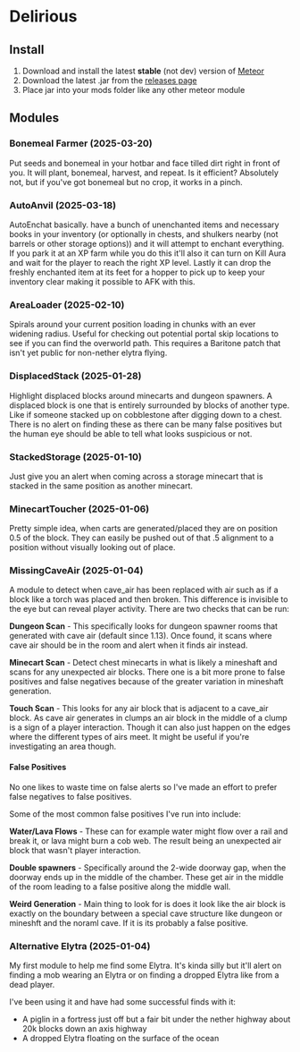 # Delirious

## Install

1. Download and install the latest **stable** (not dev) version of [Meteor](https://meteorclient.com/)
2. Download the latest .jar from the [releases page](https://github.com/underscore-zi/delirious/releases)
3. Place jar into your mods folder like any other meteor module

## Modules

### Bonemeal Farmer (2025-03-20)

Put seeds and bonemeal in your hotbar and face tilled dirt right in front of you. It will plant, bonemeal, harvest, and 
repeat. Is it efficient? Absolutely not, but if you've got bonemeal but no crop, it works in a pinch. 

### AutoAnvil (2025-03-18)

AutoEnchat basically. have a bunch of unenchanted items and necessary books in your inventory (or optionally in chests,
and shulkers nearby (not barrels or other storage options)) and it will attempt to enchant everything. If you park it at 
an XP farm while you do this it'll also it can turn on Kill Aura and wait for the player to reach the right XP level. 
Lastly it can drop the freshly enchanted item at its feet for a hopper to pick up to keep your inventory clear making it
possible to AFK with this.

### AreaLoader (2025-02-10)

Spirals around your current position loading in chunks with an ever widening radius. Useful for checking out potential
portal skip locations to see if you can find the overworld path. This requires a Baritone patch that isn't yet public 
for non-nether elytra flying.

### DisplacedStack (2025-01-28)

Highlight displaced blocks around minecarts and dungeon spawners. A displaced block is one that is entirely surrounded by
blocks of another type. Like if someone stacked up on cobblestone after digging down to a chest. There is no alert on 
finding these as there can be many false positives but the human eye should be able to tell what looks suspicious or not.

### StackedStorage (2025-01-10)

Just give you an alert when coming across a storage minecart that is stacked in the same position as another minecart.

### MinecartToucher (2025-01-06)

Pretty simple idea, when carts are generated/placed they are on position 0.5 of the block. They can easily be pushed out
of that .5 alignment to a position without visually looking out of place.

### MissingCaveAir (2025-01-04)

A module to detect when cave_air has been replaced with air such as if a block like a torch was placed and then broken.
This difference is invisible to the eye but can reveal player activity. There are two checks that can be run:

**Dungeon Scan** - This specifically looks for dungeon spawner rooms that generated with cave air (default since 1.13).
Once found, it scans where cave air should be in the room and alert when it finds air instead.

**Minecart Scan** - Detect chest minecarts in what is likely a mineshaft and scans for any unexpected air blocks. There 
one is a bit more prone to false positives and false negatives because of the greater variation in mineshaft generation.

**Touch Scan** - This looks for any air block that is adjacent to a cave_air block. As cave air generates in clumps an 
air block in the middle of a clump is a sign of a player interaction. Though it can also just happen on the edges where
the different types of airs meet. It might be useful if you're investigating an area though.

#### False Positives

No one likes to waste time on false alerts so I've made an effort to prefer false negatives to false positives. 

Some of the most common false positives I've run into include:

**Water/Lava Flows** - These can for example water might flow over a rail and break it, or lava might burn a cob web. 
The result being an unexpected air block that wasn't player interaction. 

**Double spawners** - Specifically around the 2-wide doorway gap, when the doorway ends up in the middle of the chamber.
These get air in the middle of the room leading to a false positive along the middle wall.

**Weird Generation** - Main thing to look for is does it look like the air block is exactly on the boundary between a
special cave structure like dungeon or mineshft and the noraml cave. If it is its probably a false positive.

### Alternative Elytra (2025-01-04)

My first module to help me find some Elytra. It's kinda silly but it'll alert on finding a mob wearing an Elytra or on 
finding a dropped Elytra like from a dead player.

I've been using it and have had some successful finds with it:
 - A piglin in a fortress just off but a fair bit under the nether highway about 20k blocks down an axis highway
 - A dropped Elytra floating on the surface of the ocean
